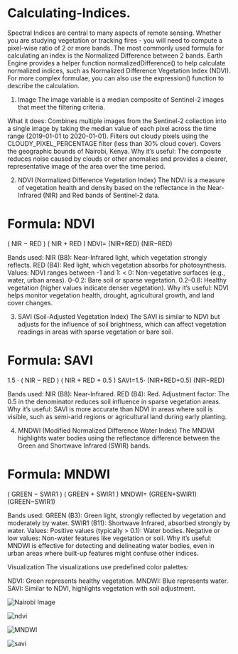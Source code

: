 # Calculating-Indices.

Spectral Indices are central to many aspects of remote sensing. Whether you are studying vegetation or tracking fires - you will need to compute a pixel-wise ratio of 2 or more bands. The most commonly used formula for calculating an index is the Normalized Difference between 2 bands. Earth Engine provides a helper function normalizedDifference() to help calculate normalized indices, such as Normalized Difference Vegetation Index (NDVI). For more complex formulae, you can also use the expression() function to describe the calculation.




1. Image
The image variable is a median composite of Sentinel-2 images that meet the filtering criteria.

What it does:
Combines multiple images from the Sentinel-2 collection into a single image by taking the median value of each pixel across the time range (2019-01-01 to 2020-01-01).
Filters out cloudy pixels using the CLOUDY_PIXEL_PERCENTAGE filter (less than 30% cloud cover).
Covers the geographic bounds of Nairobi, Kenya.
Why it’s useful:
The composite reduces noise caused by clouds or other anomalies and provides a clearer, representative image of the area over the time period.

2. NDVI (Normalized Difference Vegetation Index)
The NDVI is a measure of vegetation health and density based on the reflectance in the Near-Infrared (NIR) and Red bands of Sentinel-2 data.

Formula:
NDVI
=
(
NIR
−
RED
)
(
NIR
+
RED
)
NDVI= 
(NIR+RED)
(NIR−RED)
​
 
Bands used:
NIR (B8): Near-Infrared light, which vegetation strongly reflects.
RED (B4): Red light, which vegetation absorbs for photosynthesis.
Values:
NDVI ranges between -1 and 1:
< 0: Non-vegetative surfaces (e.g., water, urban areas).
0–0.2: Bare soil or sparse vegetation.
0.2–0.8: Healthy vegetation (higher values indicate denser vegetation).
Why it’s useful:
NDVI helps monitor vegetation health, drought, agricultural growth, and land cover changes.

3. SAVI (Soil-Adjusted Vegetation Index)
The SAVI is similar to NDVI but adjusts for the influence of soil brightness, which can affect vegetation readings in areas with sparse vegetation or bare soil.

Formula:
SAVI
=
1.5
⋅
(
NIR
−
RED
)
(
NIR
+
RED
+
0.5
)
SAVI=1.5⋅ 
(NIR+RED+0.5)
(NIR−RED)
​
 
Bands used:
NIR (B8): Near-Infrared.
RED (B4): Red.
Adjustment factor:
The 0.5 in the denominator reduces soil influence in sparse vegetation areas.
Why it’s useful:
SAVI is more accurate than NDVI in areas where soil is visible, such as semi-arid regions or agricultural land during early planting.

4. MNDWI (Modified Normalized Difference Water Index)
The MNDWI highlights water bodies using the reflectance difference between the Green and Shortwave Infrared (SWIR) bands.

Formula:
MNDWI
=
(
GREEN
−
SWIR1
)
(
GREEN
+
SWIR1
)
MNDWI= 
(GREEN+SWIR1)
(GREEN−SWIR1)
​
 
Bands used:
GREEN (B3): Green light, strongly reflected by vegetation and moderately by water.
SWIR1 (B11): Shortwave Infrared, absorbed strongly by water.
Values:
Positive values (typically > 0.1): Water bodies.
Negative or low values: Non-water features like vegetation or soil.
Why it’s useful:
MNDWI is effective for detecting and delineating water bodies, even in urban areas where built-up features might confuse other indices.

Visualization
The visualizations use predefined color palettes:

NDVI: Green represents healthy vegetation.
MNDWI: Blue represents water.
SAVI: Similar to NDVI, highlights vegetation with soil adjustment.

![Nairobi Image](https://github.com/user-attachments/assets/dd449981-b372-4b75-81f5-a4391a86a33f)


![ndvi](https://github.com/user-attachments/assets/9012d7d8-b611-48d0-95dd-734d84abe87e)


![MNDWI](https://github.com/user-attachments/assets/2d108062-f3de-49dc-a67c-a369ecb7512c)



![savi](https://github.com/user-attachments/assets/5dfac665-f052-4900-96b8-1dd8524de525)


